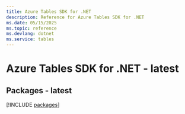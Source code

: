 ```yaml
---
title: Azure Tables SDK for .NET
description: Reference for Azure Tables SDK for .NET
ms.date: 05/15/2025
ms.topic: reference
ms.devlang: dotnet
ms.service: tables
---
```

# Azure Tables SDK for .NET - latest
## Packages - latest
[!INCLUDE [packages](tables-index.md)]